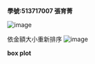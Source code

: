 **學號:513717007 張育菁**

![image](https://github.com/user-attachments/assets/51f5658e-30c3-41c2-88ca-62c5b7d8fb22)

依金額大小重新排序
![image](https://github.com/user-attachments/assets/87007c49-6b3e-4b53-aba7-628ef53d677e)

**box plot**

